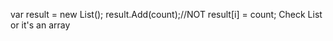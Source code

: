 var result = new List<int>();
result.Add(count);//NOT result[i] = count; Check List or it's an array